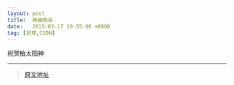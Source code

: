 ```yaml
---
layout: post
title:  再被绝杀
date:   2015-03-17 19:55:00 +0800
tag: [足球,CSDN]
---
```


祝贺柏太阳神

***
> [原文地址](http://blog.csdn.net/sdlyyxy/article/details/44346835)